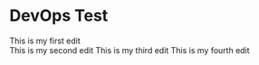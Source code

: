 # DevOps Test

This is my first edit  
This is my second edit
This is my third edit
This is my fourth edit
